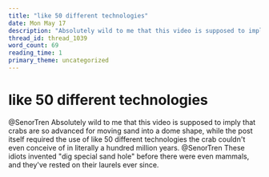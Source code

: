 ```yaml
---
title: "like 50 different technologies"
date: Mon May 17
description: "Absolutely wild to me that this video is supposed to imply that crabs are so advanced for moving sand into a dome shape, while the post itself required the use..."
thread_id: thread_1039
word_count: 69
reading_time: 1
primary_theme: uncategorized
---
```


# like 50 different technologies

@SenorTren Absolutely wild to me that this video is supposed to imply that crabs are so advanced for moving sand into a dome shape, while the post itself required the use of like 50 different technologies the crab couldn't even conceive of in literally a hundred million years. @SenorTren These idiots invented "dig special sand hole" before there were even mammals, and they've rested on their laurels ever since.